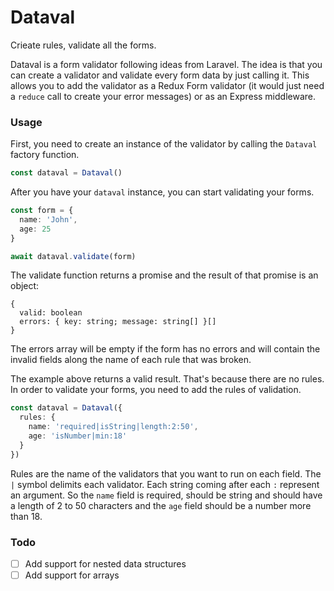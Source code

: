 # Dataval

Crieate rules, validate all the forms.

Dataval is a form validator following ideas from Laravel. The idea is that you
can create a validator and validate every form data by just calling it. This
allows you to add the validator as a Redux Form validator (it would just need a
`reduce` call to create your error messages) or as an Express middleware.

### Usage

First, you need to create an instance of the validator by calling the `Dataval`
factory function.

```typescript
const dataval = Dataval()
```

After you have your `dataval` instance, you can start validating your forms.

```typescript
const form = {
  name: 'John',
  age: 25
}

await dataval.validate(form)
```

The validate function returns a promise and the result of that promise is an
object:

```
{
  valid: boolean
  errors: { key: string; message: string[] }[]
}
```

The errors array will be empty if the form has no errors and will contain the
invalid fields along the name of each rule that was broken.

The example above returns a valid result. That's because there are no rules. In
order to validate your forms, you need to add the rules of validation.

```typescript
const dataval = Dataval({
  rules: {
    name: 'required|isString|length:2:50',
    age: 'isNumber|min:18'
  }
})
```

Rules are the name of the validators that you want to run on each field. The `|`
symbol delimits each validator. Each string coming after each `:` represent an
argument. So the `name` field is required, should be string and should have a
length of 2 to 50 characters and the `age` field should be a number more than 18.

### Todo

- [ ] Add support for nested data structures
- [ ] Add support for arrays
